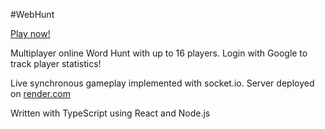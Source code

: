 #WebHunt

[Play now!](https://webhunt.donger.ca)

Multiplayer online Word Hunt with up to 16 players. Login with Google to track player statistics!

Live synchronous gameplay implemented with socket.io. Server deployed on [render.com](https://www.render.com)

Written with TypeScript using React and Node.js

